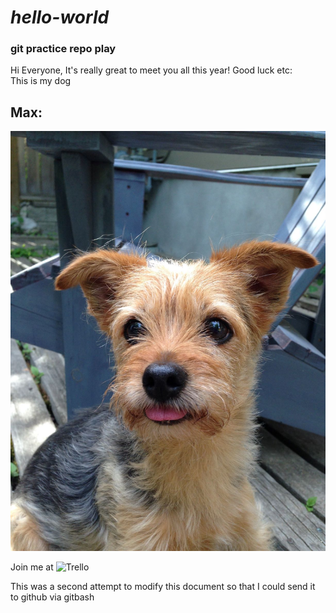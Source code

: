 # *hello-world*
### git practice repo play

Hi Everyone,
It's really great to meet you all this year! Good luck etc:  
This is my dog 
<br>
## Max:

![max](/Max-small.JPG)

Join me at ![*Trello*](https://trello.com/invite/b/sWwcU86i/d1d05fba4c95c6eb53d8884343628d8e/c-introduction-helloworld)

This was a second attempt to modify this document so that I could send it to github via gitbash